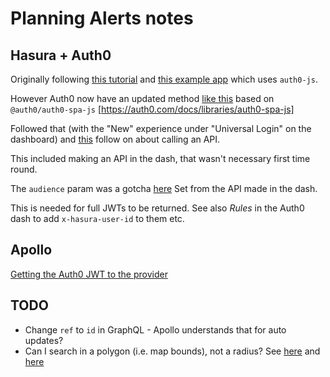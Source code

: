 # Planning Alerts notes

## Hasura + Auth0

Originally following [this tutorial](https://docs.hasura.io/1.0/graphql/manual/guides/integrations/auth0-jwt.html) 
and [this example app](https://github.com/hasura/graphql-engine/tree/master/community/sample-apps/todo-auth0-jwt)
which uses `auth0-js`.

However Auth0 now have an updated method [like this](https://auth0.com/docs/quickstart/spa/react) 
based on `@auth0/auth0-spa-js` [https://auth0.com/docs/libraries/auth0-spa-js]

Followed that (with the "New" experience under "Universal Login" on the dashboard)
and [this](https://auth0.com/docs/quickstart/spa/react/02-calling-an-api) follow on about calling an API.

This included making an API in the dash, that wasn't necessary first time round.

The `audience` param was a gotcha [here](https://github.com/auth0/auth0-spa-js/issues/111)
Set from the API made in the dash.

This is needed for full JWTs to be returned.
See also *Rules* in the Auth0 dash to add `x-hasura-user-id` to them etc.

## Apollo

[Getting the Auth0 JWT to the provider](https://github.com/auth0-samples/auth0-javascript-samples/issues/79#issuecomment-551331945)


## TODO

- Change `ref` to `id` in GraphQL - Apollo understands that for auto updates?
- Can I search in a polygon (i.e. map bounds), not a radius? See [here](https://github.com/hasura/graphql-engine/issues/1983) 
  and [here](https://blog.hasura.io/native-support-for-postgis-topology-operators-now-in-graphql-engine/)
